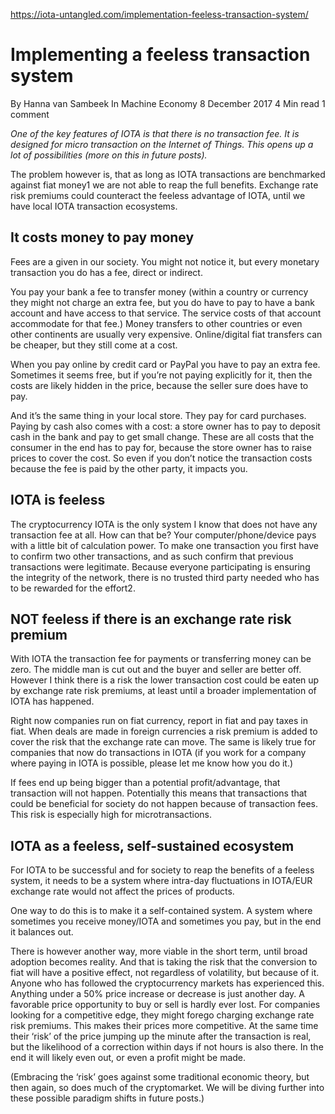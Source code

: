 https://iota-untangled.com/implementation-feeless-transaction-system/

# Implementing a feeless transaction system
By Hanna van Sambeek  In Machine Economy  8 December 2017  4 Min read  1 comment 

*One of the key features of IOTA is that there is no transaction fee. It is designed for micro transaction on the Internet of Things. This opens up a lot of possibilities (more on this in future posts).*

The problem however is, that as long as IOTA transactions are benchmarked against fiat money1 we are not able to reap the full benefits. Exchange rate risk premiums could counteract the feeless advantage of IOTA, until we have local IOTA transaction ecosystems.

## It costs money to pay money
Fees are a given in our society. You might not notice it, but every monetary transaction you do has a fee, direct or indirect.

You pay your bank a fee to transfer money (within a country or currency they might not charge an extra fee, but you do have to pay to have a bank account and have access to that service. The service costs of that account accommodate for that fee.) Money transfers to other countries or even other continents are usually very expensive. Online/digital fiat transfers can be cheaper, but they still come at a cost.

When you pay online by credit card or PayPal you have to pay an extra fee. Sometimes it seems free, but if you’re not paying explicitly for it, then the costs are likely hidden in the price, because the seller sure does have to pay.

And it’s the same thing in your local store. They pay for card purchases. Paying by cash also comes with a cost: a store owner has to pay to deposit cash in the bank and pay to get small change. These are all costs that the consumer in the end has to pay for, because the store owner has to raise prices to cover the cost. So even if you don’t notice the transaction costs because the fee is paid by the other party, it impacts you.

## IOTA is feeless
The cryptocurrency IOTA is the only system I know that does not have any transaction fee at all. How can that be? Your computer/phone/device pays with a little bit of calculation power. To make one transaction you first have to confirm two other transactions, and as such confirm that previous transactions were legitimate. Because everyone participating is ensuring the integrity of the network, there is no trusted third party needed who has to be rewarded for the effort2.

## NOT feeless if there is an exchange rate risk premium
With IOTA the transaction fee for payments or transferring money can be zero. The middle man is cut out and the buyer and seller are better off. However I think there is a risk the lower transaction cost could be eaten up by exchange rate risk premiums, at least until a broader implementation of IOTA has happened.

Right now companies run on fiat currency, report in fiat and pay taxes in fiat. When deals are made in foreign currencies a risk premium is added to cover the risk that the exchange rate can move. The same is likely true for companies that now do transactions in IOTA (if you work for a company where paying in IOTA is possible, please let me know how you do it.)

If fees end up being bigger than a potential profit/advantage, that transaction will not happen. Potentially this means that transactions that could be beneficial for society do not happen because of transaction fees. This risk is especially high for microtransactions.

## IOTA as a feeless, self-sustained ecosystem
For IOTA to be successful and for society to reap the benefits of a feeless system, it needs to be a system where intra-day fluctuations in IOTA/EUR exchange rate would not affect the prices of products.

One way to do this is to make it a self-contained system. A system where sometimes you receive money/IOTA and sometimes you pay, but in the end it balances out.

There is however another way, more viable in the short term, until broad adoption becomes reality. And that is taking the risk that the conversion to fiat will have a positive effect, not regardless of volatility, but because of it. Anyone who has followed the cryptocurrency markets has experienced this. Anything under a 50% price increase or decrease is just another day. A favorable price opportunity to buy or sell is hardly ever lost. For companies looking for a competitive edge, they might forego charging exchange rate risk premiums. This makes their prices more competitive. At the same time their ‘risk’ of the price jumping up the minute after the transaction is real, but the likelihood of a correction within days if not hours is also there. In the end it will likely even out, or even a profit might be made.

(Embracing the ‘risk’ goes against some traditional economic theory, but then again, so does much of the cryptomarket. We will be diving further into these possible paradigm shifts in future posts.)
